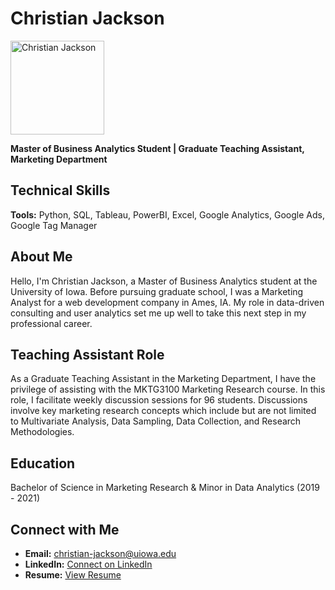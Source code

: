 # Christian Jackson
<img src="https://profiles.uiowa.edu/api/people/christian-jackson/image" alt="Christian Jackson" width="150"/>

**Master of Business Analytics Student | Graduate Teaching Assistant, Marketing Department**

## Technical Skills
**Tools:** Python, SQL, Tableau, PowerBI, Excel, Google Analytics, Google Ads, Google Tag Manager

## About Me
Hello, I'm Christian Jackson, a Master of Business Analytics student at the University of Iowa. Before pursuing graduate school, I was a Marketing Analyst for a web development company in Ames, IA. My role in data-driven consulting and user analytics set me up well to take this next step in my professional career.

## Teaching Assistant Role
As a Graduate Teaching Assistant in the Marketing Department, I have the privilege of assisting with the MKTG3100 Marketing Research course. In this role, I facilitate weekly discussion sessions for 96 students. Discussions involve key marketing research concepts which include but are not limited to Multivariate Analysis, Data Sampling, Data Collection, and Research Methodologies.

## Education
Bachelor of Science in Marketing Research & Minor in Data Analytics (2019 - 2021)

## Connect with Me
- **Email:** [christian-jackson@uiowa.edu](mailto:christian-jackson@uiowa.edu)
- **LinkedIn:** [Connect on LinkedIn](https://www.linkedin.com/in/christiantreyjackson/)
- **Resume:** [View Resume](/path/to/your/resume.pdf) <!-- Replace with the actual path to your resume -->

<!-- Add more buttons or links as needed -->
